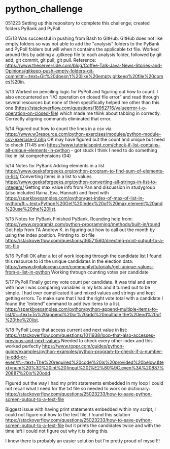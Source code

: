 # python_challenge
051223 Setting up this repository to complete this challenge; created folders PyBank and PyPoll
  
05/13 Was successful in pushing from Bash to GitHub.  GitHub does not like empty folders so was not able to add the "analysis" folders to the PyBank and PyPoll folders but will when it contains the applicable txt file. Worked around this by adding a .gitkeep file to each analysis folder, followed by git add, git commit, git pull, git pull.
Reference: https://www.theserverside.com/blog/Coffee-Talk-Java-News-Stories-and-Opinions/gitkeep-push-empty-folders-git-commit#:~:text=Git%20doesn't%20like%20empty,gitkeep%20file%20comes%20in.

5/13 Worked on penciling logic for PyPoll and figuring out how to count.  I also encountered an “I/O operation on closed file error” and read through several resources but none of them specifically helped me other than this one (https://stackoverflow.com/questions/18952716/valueerror-i-o-operation-on-closed-file) which made me think about tabbing in correctly.  Correctly aligning commands eliminated that error.

5/14 Figured out how to count the lines in a csv via https://www.w3resource.com/python-exercises/modules/python-module-csv-exercise-2.php
OK may have figured out the count and unique but need to check (11:45 am)
https://www.tutorialspoint.com/check-if-list-contains-all-unique-elements-in-python - got stuck
I think I need to do something like in list comprehensions (04)

5/14 Notes for PyBank
Adding elements in a list https://www.geeksforgeeks.org/python-program-to-find-sum-of-elements-in-list/
Converting items in a list to values
https://www.geeksforgeeks.org/python-converting-all-strings-in-list-to-integers/
Getting max value info from Pan and discussion in studygroup (also included Raina, Eva, Hannah) and fixed with 
https://sparkbyexamples.com/python/get-index-of-max-of-list-in-python/#:~:text=Python%20Get%20Index%20of%20max,element%20and%20use%20the%20list.

5/15 Notes for PyBank
Finished PyBank.  Rounding help from: https://www.programiz.com/python-programming/methods/built-in/round
Got help from TA Andrew K. in figuring out how to call out the month by using the index position.
Printing to .txt file https://stackoverflow.com/questions/36571560/directing-print-output-to-a-txt-file

5/16 PyPoll
OK after a lot of work looping through the candidate list I found this resource to id the unique candidates in the election data: https://www.digitalocean.com/community/tutorials/get-unique-values-from-a-list-in-python
Working through counting votes per candidate

5/17 PyPoll
Finally got my vote count per candidate. It was trial and error with how I was comparing variables in my lists and it turned out to be simple.  I had over complicated it and mixed values and strings and kept getting errors.
To make sure that I had the right vote total with a candidate I found the “extend” command to add two items to a list. https://sparkbyexamples.com/python/python-append-multiple-items-to-list/#:~:text=To%20append%20or%20add%20multiple,the%20end%20of%20the%20list.

5/18 PyPoll
Loop that access current and next value in list: https://stackoverflow.com/questions/1011938/loop-that-also-accesses-previous-and-next-values
Needed to check every other index and this worked perfectly
https://www.toppr.com/guides/python-guide/examples/python-examples/python-program-to-check-if-a-number-is-odd-or-even/#:~:text=The%20required%20code%20is%20provided%20below.&text=num%20%3D%20int%20(input%20(%E2%80%9C,even%3A%20887%20887%20is%20odd.

Figured out the way I had my print statements embedded in my loop I could not recall what I need for the txt file so needed to work on dictionary: https://stackoverflow.com/questions/25023233/how-to-save-python-screen-output-to-a-text-file

Biggest issue with having print statements embedded within my script, I could not figure out how to the text file.  I found this solution https://stackoverflow.com/questions/25023233/how-to-save-python-screen-output-to-a-text-file but it prints the candidates twice and with the time left I could not figure out why it is doing this.

I know there is probably an easier solution but I’m pretty proud of myself!!
